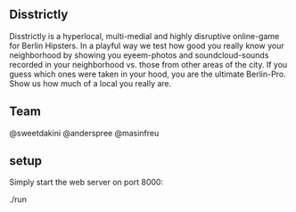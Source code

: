Disstrictly
---------

Disstrictly is a hyperlocal, multi-medial and highly disruptive online-game for Berlin Hipsters. In a playful way we test how good you really know your neighborhood by showing you eyeem-photos and soundcloud-sounds recorded in your neighborhood vs. those from other areas of the city. If you guess which ones were taken in your hood, you are the ultimate Berlin-Pro. Show us how much of a local you really are.


Team
--------
@sweetdakini
@anderspree
@masinfreu



## setup

Simply start the web server on port 8000:

./run
